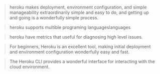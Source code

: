 >heroku makes deployment, environment configuration, and simple manageability extraordinarily simple and easy to 
do, and getting up and going is a wonderfully simple process.

> heroku supports multible programing languageslanguages

>heroku have  metrics that useful for diagnosing high level issues.

>For beginners, Heroku is an excellent tool, making initial deployment and environment configuration wonderfully easy and fast.

>The Heroku CLI provides a wonderful interface for interacting with the cloud environment.